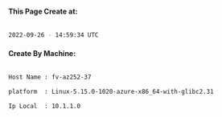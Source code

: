 
   
#### This Page Create at:

```bash

2022-09-26 - 14:59:34 UTC

```

#### Create By Machine:

```bash

Host Name : fv-az252-37

platform  : Linux-5.15.0-1020-azure-x86_64-with-glibc2.31

Ip Local  : 10.1.1.0

```

